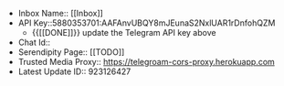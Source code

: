 - Inbox Name:: [[Inbox]]
- API Key::5880353701:AAFAnvUBQY8mJEunaS2NxlUAR1rDnfohQZM
    - {{[[DONE]]}} update the Telegram API key above
- Chat Id::
- Serendipity Page:: [[TODO]]
- Trusted Media Proxy:: https://telegroam-cors-proxy.herokuapp.com 
- Latest Update ID:: 923126427
